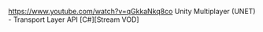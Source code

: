 https://www.youtube.com/watch?v=qGkkaNkq8co
Unity Multiplayer (UNET) - Transport Layer API [C#][Stream VOD]
